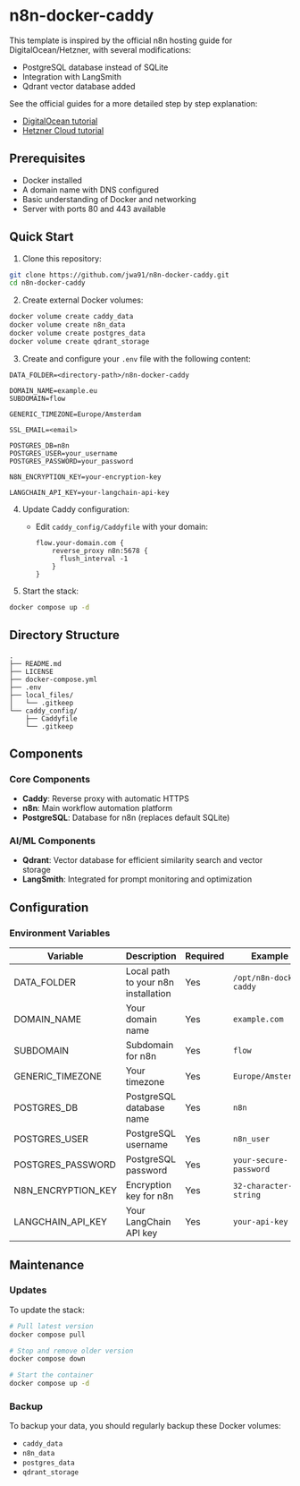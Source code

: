 # n8n-docker-caddy

This template is inspired by the official n8n hosting guide for DigitalOcean/Hetzner, with several modifications:

- PostgreSQL database instead of SQLite
- Integration with LangSmith
- Qdrant vector database added

See the official guides for a more detailed step by step explanation:

- [DigitalOcean tutorial](https://docs.n8n.io/hosting/server-setups/digital-ocean/)
- [Hetzner Cloud tutorial](https://docs.n8n.io/hosting/server-setups/hetzner/)

## Prerequisites

- Docker installed
- A domain name with DNS configured
- Basic understanding of Docker and networking
- Server with ports 80 and 443 available

## Quick Start

1. Clone this repository:

```bash
git clone https://github.com/jwa91/n8n-docker-caddy.git
cd n8n-docker-caddy
```

2. Create external Docker volumes:

```bash
docker volume create caddy_data
docker volume create n8n_data
docker volume create postgres_data
docker volume create qdrant_storage
```

3. Create and configure your `.env` file with the following content:

```env
DATA_FOLDER=<directory-path>/n8n-docker-caddy

DOMAIN_NAME=example.eu
SUBDOMAIN=flow

GENERIC_TIMEZONE=Europe/Amsterdam

SSL_EMAIL=<email>

POSTGRES_DB=n8n
POSTGRES_USER=your_username
POSTGRES_PASSWORD=your_password

N8N_ENCRYPTION_KEY=your-encryption-key

LANGCHAIN_API_KEY=your-langchain-api-key
```

4. Update Caddy configuration:

   - Edit `caddy_config/Caddyfile` with your domain:
     ```
     flow.your-domain.com {
         reverse_proxy n8n:5678 {
           flush_interval -1
         }
     }
     ```

5. Start the stack:

```bash
docker compose up -d
```

## Directory Structure

```
.
├── README.md
├── LICENSE
├── docker-compose.yml
├── .env
├── local_files/
│   └── .gitkeep
└── caddy_config/
    ├── Caddyfile
    └── .gitkeep
```

## Components

### Core Components

- **Caddy**: Reverse proxy with automatic HTTPS
- **n8n**: Main workflow automation platform
- **PostgreSQL**: Database for n8n (replaces default SQLite)

### AI/ML Components

- **Qdrant**: Vector database for efficient similarity search and vector storage
- **LangSmith**: Integrated for prompt monitoring and optimization

## Configuration

### Environment Variables

| Variable           | Description                         | Required | Example                 |
| ------------------ | ----------------------------------- | -------- | ----------------------- |
| DATA_FOLDER        | Local path to your n8n installation | Yes      | `/opt/n8n-docker-caddy` |
| DOMAIN_NAME        | Your domain name                    | Yes      | `example.com`           |
| SUBDOMAIN          | Subdomain for n8n                   | Yes      | `flow`                  |
| GENERIC_TIMEZONE   | Your timezone                       | Yes      | `Europe/Amsterdam`      |
| POSTGRES_DB        | PostgreSQL database name            | Yes      | `n8n`                   |
| POSTGRES_USER      | PostgreSQL username                 | Yes      | `n8n_user`              |
| POSTGRES_PASSWORD  | PostgreSQL password                 | Yes      | `your-secure-password`  |
| N8N_ENCRYPTION_KEY | Encryption key for n8n              | Yes      | `32-character-string`   |
| LANGCHAIN_API_KEY  | Your LangChain API key              | Yes      | `your-api-key`          |

## Maintenance

### Updates

To update the stack:

```bash
# Pull latest version
docker compose pull

# Stop and remove older version
docker compose down

# Start the container
docker compose up -d
```

### Backup

To backup your data, you should regularly backup these Docker volumes:

- `caddy_data`
- `n8n_data`
- `postgres_data`
- `qdrant_storage`
